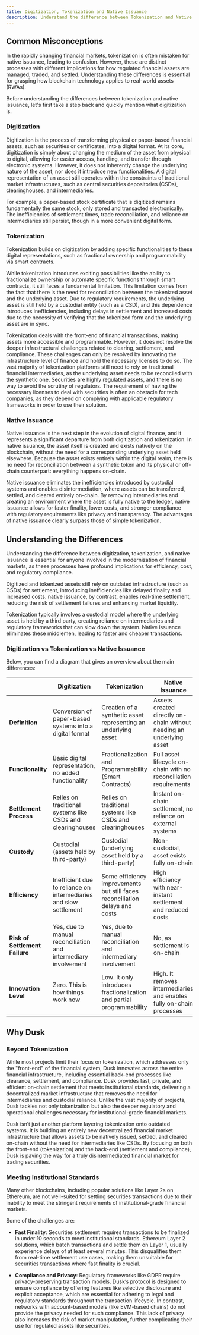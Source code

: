 ```yaml
---
title: Digitization, Tokenization and Native Issuance 
description: Understand the difference between Tokenization and Native Issuance, and how Dusk is able to provide both.
---
```


## Common Misconceptions
In the rapidly changing financial markets, tokenization is often mistaken for native issuance, leading to confusion. However, these are distinct processes with different implications for how regulated financial assets are managed, traded, and settled. Understanding these differences is essential for grasping how blockchain technology applies to real-world assets (RWAs).


Before understanding the differences between tokenization and native issuance, let's first take a step back and quickly mention what digitization is.

### Digitization
Digitization is the process of transforming physical or paper-based financial assets, such as securities or certificates, into a digital format. At its core, digitization is simply about changing the medium of the asset from physical to digital, allowing for easier access, handling, and transfer through electronic systems. However, it does not inherently change the underlying nature of the asset, nor does it introduce new functionalities. A digital representation of an asset still operates within the constraints of traditional market infrastructures, such as central securities depositories (CSDs), clearinghouses, and intermediaries.

For example, a paper-based stock certificate that is digitized remains fundamentally the same stock, only stored and transacted electronically. The inefficiencies of settlement times, trade reconciliation, and reliance on intermediaries still persist, though in a more convenient digital form.

### Tokenization

Tokenization builds on digitization by adding specific functionalities to these digital representations, such as fractional ownership and programmability via smart contracts.

While tokenization introduces exciting possibilities like the ability to fractionalize ownership or automate specific functions through smart contracts, it still faces a fundamental limitation. This limitation comes from the fact that there is the need for reconciliation between the tokenized asset and the underlying asset. Due to regulatory requirements, the underlying asset is still held by a custodial entity (such as a CSD), and this dependence introduces inefficiencies, including delays in settlement and increased costs due to the necessity of verifying that the tokenized form and the underlying asset are in sync.

Tokenization deals with the front-end of financial transactions, making assets more accessible and programmable. However, it does not resolve the deeper infrastructural challenges related to clearing, settlement, and compliance. These challenges can only be resolved by innovating the infrastructure level of finance and hold the necessary licenses to do so. The vast majority of tokenization platforms still need to rely on traditional financial intermediaries, as the underlying asset needs to be reconciled with the synthetic one. Securities are highly regulated assets, and there is no way to avoid the scrutiny of regulators. The requirement of having the necessary licenses to deal with securities is often an obstacle for tech companies, as they depend on complying with applicable regulatory frameworks in order to use their solution.


### Native Issuance
Native issuance is the next step in the evolution of digital finance, and it represents a significant departure from both digitization and tokenization. In native issuance, the asset itself is created and exists natively on the blockchain, without the need for a corresponding underlying asset held elsewhere. Because the asset exists entirely within the digital realm, there is no need for reconciliation between a synthetic token and its physical or off-chain counterpart: everything happens on-chain.

Native issuance eliminates the inefficiencies introduced by custodial systems and enables disintermediation, where assets can be transferred, settled, and cleared entirely on-chain. By removing intermediaries and creating an environment where the asset is fully native to the ledger, native issuance allows for faster finality, lower costs, and stronger compliance with regulatory requirements like privacy and transparency. The advantages of native issuance clearly surpass those of simple tokenization.

## Understanding the Differences
Understanding the difference between digitization, tokenization, and native issuance is essential for anyone involved in the modernization of financial markets, as these processes have profound implications for efficiency, cost, and regulatory compliance.

Digitized and tokenized assets still rely on outdated infrastructure (such as CSDs) for settlement, introducing inefficiencies like delayed finality and increased costs. native issuance, by contrast, enables real-time settlement, reducing the risk of settlement failures and enhancing market liquidity.

Tokenization typically involves a custodial model where the underlying asset is held by a third party, creating reliance on intermediaries and regulatory frameworks that can slow down the system. Native issuance eliminates these middlemen, leading to faster and cheaper transactions.

### Digitization vs Tokenization vs Native Issuance
Below, you can find a diagram that gives an overview about the main differences:

|                      | **Digitization**                                                      | **Tokenization**                                                    | **Native Issuance**                                                |
|---------------------------------|----------------------------------------------------------------------|--------------------------------------------------------------------|--------------------------------------------------------------------|
| **Definition**                  | Conversion of paper-based systems into a digital format                   | Creation of a synthetic asset representing an underlying asset | Assets created directly on-chain without needing an underlying asset |
| **Functionality**               | Basic digital representation, no added functionality                  | Fractionalization and Programmability (Smart Contracts) | Full asset lifecycle on-chain with no reconciliation requirements  |
| **Settlement Process**          | Relies on traditional systems like CSDs and clearinghouses             | Relies on traditional systems like CSDs and clearinghouses             | Instant on-chain settlement, no reliance on external systems        |
| **Custody**                     | Custodial (assets held by third-party)                               | Custodial (underlying asset held by a third-party)                     | Non-custodial, asset exists fully on-chain                          |
| **Efficiency**                  | Inefficient due to reliance on intermediaries and slow settlement      | Some efficiency improvements but still faces reconciliation delays and costs   | High efficiency with near-instant settlement and reduced costs   |
| **Risk of Settlement Failure**   | Yes, due to manual reconciliation and intermediary involvement       | Yes, due to manual reconciliation and intermediary involvement                 | No, as settlement is on-chain                    |
| **Innovation Level**            | Zero. This is how things work now                  | Low. It only introduces fractionalization and partial programmability              | High. It removes intermediaries and enables fully on-chain processes    |

## Why Dusk

### Beyond Tokenization

While most projects limit their focus on tokenization, which addresses only the "front-end" of the financial system, Dusk innovates across the entire financial infrastructure, including essential back-end processes like clearance, settlement, and compliance. Dusk provides fast, private, and efficient on-chain settlement that meets institutional standards, delivering a decentralized market infrastructure that removes the need for intermediaries and custodial reliance. Unlike the vast majority of projects, Dusk tackles not only tokenization but also the deeper regulatory and operational challenges necessary for institutional-grade financial markets.

Dusk isn’t just another platform layering tokenization onto outdated systems. It is building an entirely new decentralized financial market infrastructure that allows assets to be natively issued, settled, and cleared on-chain without the need for intermediaries like CSDs. By focusing on both the front-end (tokenization) and the back-end (settlement and compliance), Dusk is paving the way for a truly disintermediated financial market for trading securities.

### Meeting Institutional Standards

Many other blockchains, including popular solutions like Layer 2s on Ethereum, are not well-suited for settling securities transactions due to their inability to meet the stringent requirements of institutional-grade financial markets. 

Some of the challenges are:

- **Fast Finality**: Securities settlement requires transactions to be finalized in under 10 seconds to meet institutional standards. Ethereum Layer 2 solutions, which batch transactions and settle them on Layer 1, usually experience delays of at least several minutes. This disqualifies them from real-time settlement use cases, making them unsuitable for securities transactions where fast finality is crucial.

- **Compliance and Privacy**: Regulatory frameworks like GDPR require privacy-preserving transaction models. Dusk’s protocol is designed to ensure compliance by offering features like selective disclosure and explicit acceptance, which are essential for adhering to legal and regulatory standards throughout the transaction lifecycle. In contrast, networks with account-based models (like EVM-based chains) do not provide the privacy needed for such compliance. This lack of privacy also increases the risk of market manipulation, further complicating their use for regulated assets like securities.